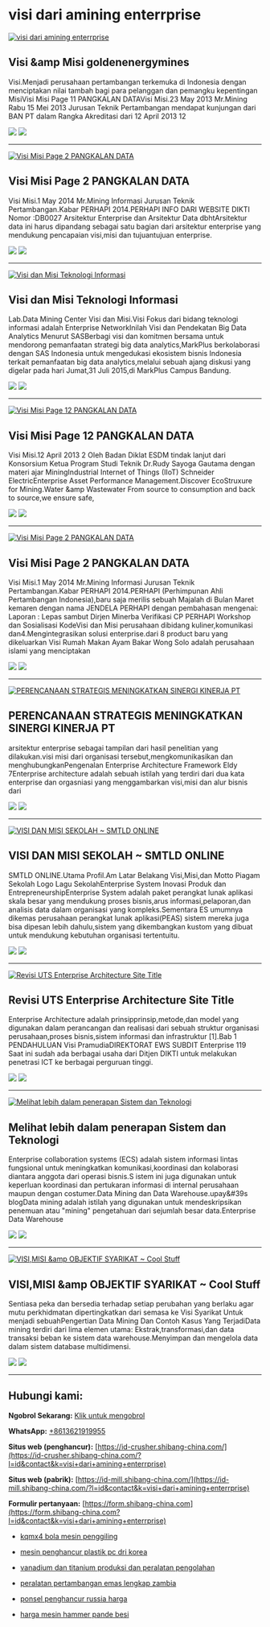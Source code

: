 # visi dari amining enterrprise

<a href="https://swt.shibang-china.com/?l=id&img&k=visi+dari+amining+enterrprise" target="_blank">![visi dari amining enterrprise](http://static.shibang-china.com/all-800x300/759.jpg)</a>

## Visi &amp Misi goldenenergymines
Visi.Menjadi perusahaan pertambangan terkemuka di Indonesia dengan menciptakan nilai tambah bagi para pelanggan dan pemangku kepentingan MisiVisi Misi Page 11 PANGKALAN DATAVisi Misi.23 May 2013 Mr.Mining Rabu 15 Mei 2013 Jurusan Teknik Pertambangan mendapat kunjungan dari BAN PT dalam Rangka Akreditasi dari 12 April 2013 12


<a href="https://whatsapp.shibangsoft.com/WhatsApp.php" target="_blank" title="WhatsApp">![](http://static.shibang-china.com/icon/whatsapp.png)</a> <a href="https://swt.shibang-china.com/?l=id&icon&k=visi+dari+amining+enterrprise" target="_blank">![](http://static.shibang-china.com/icon/chat-id.png)</a>

---

<a href="https://swt.shibang-china.com/?l=id&img&k=visi+dari+amining+enterrprise" target="_blank">![Visi Misi Page 2 PANGKALAN DATA](http://static.shibang-china.com/all-800x300/1358.jpg)</a>

## Visi Misi Page 2 PANGKALAN DATA
Visi Misi.1 May 2014 Mr.Mining Informasi Jurusan Teknik Pertambangan.Kabar PERHAPI 2014.PERHAPI INFO DARI WEBSITE DIKTI Nomor :DB0027 Arsitektur Enterprise dan Arsitektur Data dbhtArsitektur data ini harus dipandang sebagai satu bagian dari arsitektur enterprise yang mendukung pencapaian visi,misi dan tujuantujuan enterprise.


<a href="https://whatsapp.shibangsoft.com/WhatsApp.php" target="_blank" title="WhatsApp">![](http://static.shibang-china.com/icon/whatsapp.png)</a> <a href="https://swt.shibang-china.com/?l=id&icon&k=visi+dari+amining+enterrprise" target="_blank">![](http://static.shibang-china.com/icon/chat-id.png)</a>

---

<a href="https://swt.shibang-china.com/?l=id&img&k=visi+dari+amining+enterrprise" target="_blank">![Visi dan Misi Teknologi Informasi](http://static.shibang-china.com/all-800x300/600.jpg)</a>

## Visi dan Misi Teknologi Informasi
Lab.Data Mining Center Visi dan Misi.Visi Fokus dari bidang teknologi informasi adalah Enterprise NetworkInilah Visi dan Pendekatan Big Data Analytics Menurut SASBerbagi visi dan komitmen bersama untuk mendorong pemanfaatan strategi big data analytics,MarkPlus berkolaborasi dengan SAS Indonesia untuk mengedukasi ekosistem bisnis Indonesia terkait pemanfaatan big data analytics,melalui sebuah ajang diskusi yang digelar pada hari Jumat,31 Juli 2015,di MarkPlus Campus Bandung.


<a href="https://whatsapp.shibangsoft.com/WhatsApp.php" target="_blank" title="WhatsApp">![](http://static.shibang-china.com/icon/whatsapp.png)</a> <a href="https://swt.shibang-china.com/?l=id&icon&k=visi+dari+amining+enterrprise" target="_blank">![](http://static.shibang-china.com/icon/chat-id.png)</a>

---

<a href="https://swt.shibang-china.com/?l=id&img&k=visi+dari+amining+enterrprise" target="_blank">![Visi Misi Page 12 PANGKALAN DATA](http://static.shibang-china.com/all-800x300/1369.jpg)</a>

## Visi Misi Page 12 PANGKALAN DATA
Visi Misi.12 April 2013 2 Oleh Badan Diklat ESDM tindak lanjut dari Konsorsium Ketua Program Studi Teknik Dr.Rudy Sayoga Gautama dengan materi ajar MiningIndustrial Internet of Things (IIoT) Schneider ElectricEnterprise Asset Performance Management.Discover EcoStruxure for Mining.Water &amp Wastewater From source to consumption and back to source,we ensure safe,


<a href="https://whatsapp.shibangsoft.com/WhatsApp.php" target="_blank" title="WhatsApp">![](http://static.shibang-china.com/icon/whatsapp.png)</a> <a href="https://swt.shibang-china.com/?l=id&icon&k=visi+dari+amining+enterrprise" target="_blank">![](http://static.shibang-china.com/icon/chat-id.png)</a>

---

<a href="https://swt.shibang-china.com/?l=id&img&k=visi+dari+amining+enterrprise" target="_blank">![Visi Misi Page 2 PANGKALAN DATA](http://static.shibang-china.com/all-800x300/1060.jpg)</a>

## Visi Misi Page 2 PANGKALAN DATA
Visi Misi.1 May 2014 Mr.Mining Informasi Jurusan Teknik Pertambangan.Kabar PERHAPI 2014.PERHAPI (Perhimpunan Ahli Pertambangan Indonesia),baru saja merilis sebuah Majalah di Bulan Maret kemaren dengan nama JENDELA PERHAPI dengan pembahasan mengenai: Laporan : Lepas sambut Dirjen Minerba Verifikasi CP PERHAPI Workshop dan Sosialisasi KodeVisi dan Misi perusahaan dibidang kuliner,komunikasi dan4.Mengintegrasikan solusi enterprise.dari 8 product baru yang dikeluarkan Visi Rumah Makan Ayam Bakar Wong Solo adalah perusahaan islami yang menciptakan


<a href="https://whatsapp.shibangsoft.com/WhatsApp.php" target="_blank" title="WhatsApp">![](http://static.shibang-china.com/icon/whatsapp.png)</a> <a href="https://swt.shibang-china.com/?l=id&icon&k=visi+dari+amining+enterrprise" target="_blank">![](http://static.shibang-china.com/icon/chat-id.png)</a>

---

<a href="https://swt.shibang-china.com/?l=id&img&k=visi+dari+amining+enterrprise" target="_blank">![PERENCANAAN STRATEGIS MENINGKATKAN SINERGI KINERJA PT](http://static.shibang-china.com/all-800x300/881.jpg)</a>

## PERENCANAAN STRATEGIS MENINGKATKAN SINERGI KINERJA PT
arsitektur enterprise sebagai tampilan dari hasil penelitian yang dilakukan.visi misi dari organisasi tersebut,mengkomunikasikan dan menghubungkanPengenalan Enterprise Architecture Framework Eldy 7Enterprise architecture adalah sebuah istilah yang terdiri dari dua kata enterprise dan orgasniasi yang menggambarkan visi,misi dan alur bisnis dari


<a href="https://whatsapp.shibangsoft.com/WhatsApp.php" target="_blank" title="WhatsApp">![](http://static.shibang-china.com/icon/whatsapp.png)</a> <a href="https://swt.shibang-china.com/?l=id&icon&k=visi+dari+amining+enterrprise" target="_blank">![](http://static.shibang-china.com/icon/chat-id.png)</a>

---

<a href="https://swt.shibang-china.com/?l=id&img&k=visi+dari+amining+enterrprise" target="_blank">![VISI DAN MISI SEKOLAH ~ SMTLD ONLINE](http://static.shibang-china.com/all-800x300/1113.jpg)</a>

## VISI DAN MISI SEKOLAH ~ SMTLD ONLINE
SMTLD ONLINE.Utama Profil.Am Latar Belakang Visi,Misi,dan Motto Piagam Sekolah Logo Lagu SekolahEnterprise System Inovasi Produk dan EntrepreneurshipEnterprise System adalah paket perangkat lunak aplikasi skala besar yang mendukung proses bisnis,arus informasi,pelaporan,dan analisis data dalam organisasi yang kompleks.Sementara ES umumnya dikemas perusahaan perangkat lunak aplikasi(PEAS) sistem mereka juga bisa dipesan lebih dahulu,sistem yang dikembangkan kustom yang dibuat untuk mendukung kebutuhan organisasi tertentuitu.


<a href="https://whatsapp.shibangsoft.com/WhatsApp.php" target="_blank" title="WhatsApp">![](http://static.shibang-china.com/icon/whatsapp.png)</a> <a href="https://swt.shibang-china.com/?l=id&icon&k=visi+dari+amining+enterrprise" target="_blank">![](http://static.shibang-china.com/icon/chat-id.png)</a>

---

<a href="https://swt.shibang-china.com/?l=id&img&k=visi+dari+amining+enterrprise" target="_blank">![Revisi UTS Enterprise Architecture Site Title](http://static.shibang-china.com/all-800x300/9.jpg)</a>

## Revisi UTS Enterprise Architecture Site Title
Enterprise Architecture adalah prinsipprinsip,metode,dan model yang digunakan dalam perancangan dan realisasi dari sebuah struktur organisasi perusahaan,proses bisnis,sistem informasi dan infrastruktur [1].Bab 1 PENDAHULUAN Visi PramudiaDIREKTORAT EWS SUBDIT Enterprise 119 Saat ini sudah ada berbagai usaha dari Ditjen DIKTI untuk melakukan penetrasi ICT ke berbagai perguruan tinggi.


<a href="https://whatsapp.shibangsoft.com/WhatsApp.php" target="_blank" title="WhatsApp">![](http://static.shibang-china.com/icon/whatsapp.png)</a> <a href="https://swt.shibang-china.com/?l=id&icon&k=visi+dari+amining+enterrprise" target="_blank">![](http://static.shibang-china.com/icon/chat-id.png)</a>

---

<a href="https://swt.shibang-china.com/?l=id&img&k=visi+dari+amining+enterrprise" target="_blank">![Melihat lebih dalam penerapan Sistem dan Teknologi](http://static.shibang-china.com/all-800x300/125.jpg)</a>

## Melihat lebih dalam penerapan Sistem dan Teknologi
Enterprise collaboration systems (ECS) adalah sistem informasi lintas fungsional untuk meningkatkan komunikasi,koordinasi dan kolaborasi diantara anggota dari operasi bisnis.S istem ini juga digunakan untuk keperluan koordinasi dan pertukaran informasi di internal perusahaan maupun dengan costumer.Data Mining dan Data Warehouse.upay&#39s blogData mining adalah istilah yang digunakan untuk mendeskripsikan penemuan atau "mining" pengetahuan dari sejumlah besar data.Enterprise Data Warehouse


<a href="https://whatsapp.shibangsoft.com/WhatsApp.php" target="_blank" title="WhatsApp">![](http://static.shibang-china.com/icon/whatsapp.png)</a> <a href="https://swt.shibang-china.com/?l=id&icon&k=visi+dari+amining+enterrprise" target="_blank">![](http://static.shibang-china.com/icon/chat-id.png)</a>

---

<a href="https://swt.shibang-china.com/?l=id&img&k=visi+dari+amining+enterrprise" target="_blank">![VISI,MISI &amp OBJEKTIF SYARIKAT ~ Cool Stuff](http://static.shibang-china.com/all-800x300/564.jpg)</a>

## VISI,MISI &amp OBJEKTIF SYARIKAT ~ Cool Stuff
Sentiasa peka dan bersedia terhadap setiap perubahan yang berlaku agar mutu perkhidmatan dipertingkatkan dari semasa ke Visi Syarikat Untuk menjadi sebuahPengertian Data Mining Dan Contoh Kasus Yang TerjadiData mining terdiri dari lima elemen utama: Ekstrak,transformasi,dan data transaksi beban ke sistem data warehouse.Menyimpan dan mengelola data dalam sistem database multidimensi.


<a href="https://whatsapp.shibangsoft.com/WhatsApp.php" target="_blank" title="WhatsApp">![](http://static.shibang-china.com/icon/whatsapp.png)</a> <a href="https://swt.shibang-china.com/?l=id&icon&k=visi+dari+amining+enterrprise" target="_blank">![](http://static.shibang-china.com/icon/chat-id.png)</a>

---
## Hubungi kami:

**Ngobrol Sekarang:** [Klik untuk mengobrol](https://swt.shibang-china.com?l=id&contact&k=visi+dari+amining+enterrprise)

**WhatsApp:**  [+8613621919955](https://whatsapp.shibangsoft.com/WhatsApp.php)

**Situs web (penghancur):** [https://id-crusher.shibang-china.com/](https://id-crusher.shibang-china.com/?l=id&contact&k=visi+dari+amining+enterrprise)

**Situs web (pabrik):** [https://id-mill.shibang-china.com/](https://id-mill.shibang-china.com/?l=id&contact&k=visi+dari+amining+enterrprise)

**Formulir pertanyaan:** [https://form.shibang-china.com](https://form.shibang-china.com?l=id&contact&k=visi+dari+amining+enterrprise)

* [kqmx4 bola mesin penggiling](../39/kqmx4%20bola%20mesin%20penggiling.md)

* [mesin penghancur plastik pc dri korea](../31/mesin%20penghancur%20plastik%20pc%20dri%20korea.md)

* [vanadium dan titanium produksi dan peralatan pengolahan](../33/vanadium%20dan%20titanium%20produksi%20dan%20peralatan%20pengolahan.md)

* [peralatan pertambangan emas lengkap zambia](../39/peralatan%20pertambangan%20emas%20lengkap%20zambia.md)

* [ponsel penghancur russia harga](../34/ponsel%20penghancur%20russia%20harga.md)

* [harga mesin hammer pande besi](../37/harga%20mesin%20hammer%20pande%20besi.md)